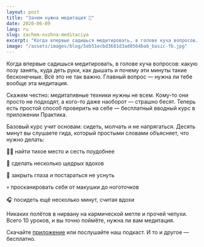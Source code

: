 ```yaml
---
layout: post
title: "Зачем нужна медитация 🤔"
date: 2020-06-09
lang: ru
slug: zachem-nuzhna-meditaciya
excerpt: "Когда впервые садишься медитировать, в голове куча вопросов. Но главный вопрос — нужна ли вообще эта медитация?"
image: "/assets/images/blog/5eb51ecbd3681d3ad8564bab_basic-fb.jpg"
---
```


Когда впервые садишься медитировать, в голове куча вопросов: какую позу занять, куда деть руки, как дышать и почему эти минуты такие бесконечные. Всё это не так важно. Главный вопрос — нужна ли тебе вообще эта медитация.

Скажем честно: медитативные техники нужны не всем. Кому-то они просто не подходят, а кого-то даже наоборот — страшно бесят. Теперь есть простой способ проверить на себе — бесплатный вводный курс в приложении Практика.

Базовый курс учит основам: сидеть, молчать и не напрягаться. Десять минут вы слушаете гида, который простыми словами объясняет, что нужно делать:

🧘‍♀️ найти тихое место и сесть поудобнее

👃 сделать несколько щедрых вдохов

🤤 закрыть глаза и постараться не уснуть

💀 просканировать себя от макушки до ноготочков

🎧 посидеть ещё несколько минут, считая вдохи

Никаких полётов в нирвану на кармической метле и прочей чепухи. Всего 10 уроков, и вы точно поймёте, нужна ли вам медитация.

Скачайте [приложение](https://itunes.apple.com/us/app/практика-медитации-на-русском/id1467786415) или послушайте наш подкаст. И то и другое — бесплатно.
